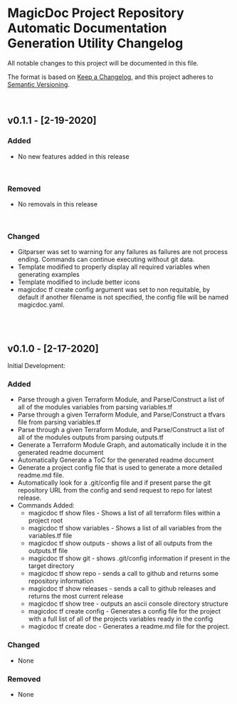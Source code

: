 # MagicDoc Project Repository Automatic Documentation Generation Utility Changelog

All notable changes to this project will be documented in this file.

The format is based on [Keep a Changelog](https://keepachangelog.com/en/1.0.0/),
and this project adheres to [Semantic Versioning](https://semver.org/spec/v2.0.0.html).

<br>

## v0.1.1 - [2-19-2020]

### Added

- No new features added in this release

<br>

### Removed

- No removals in this release

<br>

### Changed

- Gitparser was set to warning for any failures as failures are not process ending. Commands can continue executing without git data.
- Template modified to properly display all required variables when generating examples
- Template modified to include better icons
- magicdoc tf create config argument was set to non requitable, by default if another filename is not specified, the config file will be named magicdoc.yaml.

<br><br>

## v0.1.0 - [2-17-2020]

Initial Development:

### Added

- Parse through a given Terraform Module, and Parse/Construct a list of all of the modules variables from parsing variables.tf
- Parse through a given Terraform Module, and Parse/Construct a tfvars file from parsing variables.tf
- Parse through a given Terraform Module, and Parse/Construct a list of all of the modules outputs from parsing outputs.tf
- Generate a Terraform Module Graph, and automatically include it in the generated readme document
- Automatically Generate a ToC for the generated readme document
- Generate a project config file that is used to generate a more detailed readme.md file.
- Automatically look for a .git/config file and if present parse the git repository URL from the config and send request to repo for latest release.
- Commands Added:
  - magicdoc tf show files - Shows a list of all terraform files within a project root
  - magicdoc tf show variables - Shows a list of all variables from the variables.tf file
  - magicdoc tf show outputs - shows a list of all outputs from the outputs.tf file
  - magicdoc tf show git - shows .git/config information if present in the target directory
  - magicdoc tf show repo - sends a call to github and returns some repository information
  - magicdoc tf show releases - sends a call to github releases and returns the most current release
  - magicdoc tf show tree - outputs an ascii console directory structure
  - magicdoc tf create config - Generates a config file for the project with a full list of all of the projects variables ready in the config
  - magicdoc tf create doc - Generates a readme.md file for the project.

### Changed

- None

### Removed

- None
